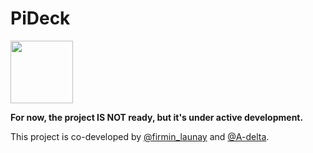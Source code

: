 # PiDeck

<img src="https://github.com/A-delta/RaspiMote/raw/main/logo/RaspiMote_logo_500px.png" width="100">

**For now, the project IS NOT ready, but it's under active development.**  
  
This project is co-developed by [@firmin_launay](https://github.com/firmin-launay) and [@A-delta](https://github.com/Adelta-py).
